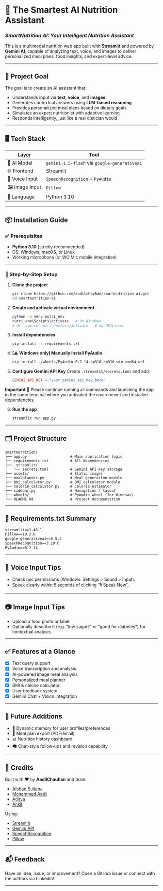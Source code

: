# 🧠 The Smartest AI Nutrition Assistant  
### _SmartNutrition AI: Your Intelligent Nutrition Assistant_

This is a multimodal nutrition web app built with **Streamlit** and powered by **Gemini AI**, capable of analyzing text, voice, and images to deliver personalized meal plans, food insights, and expert-level advice.

---

## 🎯 Project Goal

The goal is to create an AI assistant that:
- Understands input via **text**, **voice**, and **images**
- Generates contextual answers using **LLM-based reasoning**
- Provides personalized meal plans based on dietary goals
- Simulates an expert nutritionist with adaptive learning
- Responds intelligently, just like a real dietician would

---

## 🖥️ Tech Stack

| Layer            | Tool                                           |
|------------------|------------------------------------------------|
| 🧠 AI Model       | `gemini-1.5-flash` via `google-generativeai`  |
| 🌐 Frontend       | Streamlit                                     |
| 🎤 Voice Input    | `SpeechRecognition` + `PyAudio`               |
| 🖼️ Image Input     | `Pillow`                                       |
| 🐍 Language       | Python 3.10                                   |

---

## 📦 Installation Guide

### ✅ Prerequisites

- **Python 3.10** (strictly recommended)
- OS: Windows, macOS, or Linux
- Working microphone (or WO Mic mobile integration)

---

### 🔧 Step-by-Step Setup

1. **Clone the project**
   ```bash
   git clone https://github.com/aadilchavhan/smartnutrition-ai.git
   cd smartnutrition-ai
   ```

2. **Create and activate virtual environment**
   ```bash
   python -m venv nutri_env
   nutri_env\Scripts\activate   # On Windows
   # Or: source nutri_env/bin/activate   # macOS/Linux
   ```

3. **Install dependencies**
   ```bash
   pip install -r requirements.txt
   ```

4. **[⚠️ Windows only] Manually install PyAudio**
   ```bash
   pip install ./wheels/PyAudio-0.2.14-cp310-cp310-win_amd64.whl
   ```

5. **Configure Gemini API Key**
   Create `.streamlit/secrets.toml` and add:
   ```toml
   GEMINI_API_KEY = "your_gemini_api_key_here"
   
   ```
**Important**
🔄 Please continue running all commands and launching the app in the same terminal where you activated the environment and installed dependencies.

6. **Run the app**
   ```bash
   streamlit run app.py
   ```

---

## 🗂️ Project Structure

```
smartnutrition/
├── app.py                    # Main application logic
├── requirements.txt          # All dependencies
├── .streamlit/
│   └── secrets.toml          # Gemini API key storage
├── assets/                   # Static images
├── mealplanner.py            # Meal generation module
├── bmi_calculator.py         # BMI calculator module
├── calorie_calculator.py     # Calorie estimator
├── sidebar.py                # Navigation / layout
├── wheels/                   # PyAudio wheel (for Windows)
└── README.md                 # Project documentation
```

---

## 🔐 Requirements.txt Summary

```txt
streamlit==1.46.1
Pillow==10.3.0
google-generativeai==0.5.4
SpeechRecognition==3.10.0
PyAudio==0.2.14
```

---

## 🎤 Voice Input Tips

- Check mic permissions (Windows: Settings > Sound > Input).
- Speak clearly within 5 seconds of clicking “🎙 Speak Now”.

---

## 📷 Image Input Tips

- Upload a food photo or label.
- Optionally describe it (e.g. “low sugar?” or “good for diabetes”) for contextual analysis.

---

## ✅ Features at a Glance

- [x] Text query support
- [x] Voice transcription and analysis
- [x] AI-powered image meal analysis
- [x] Personalized meal planner
- [x] BMI & calorie calculator
- [x] User feedback system
- [x] Gemini Chat + Vision integration

---

## 🚀 Future Additions

- 🧠 Dynamic memory for user profiles/preferences
- 📩 Meal plan export (PDF/email)
- 📊 Nutrition history dashboard
- 🗨️ Chat-style follow-ups and revision capability

---

## 🙌 Credits

Built with ❤️ by **AadilChauhan** and team:

- [Afshan Sultana ](https://www.linkedin.com/in/syeda-afshan-sultana)
- [Mohammed Aadil](https://www.linkedin.com/in/mohammed-aadil-39b2182b5/)
- [Aditya](https://www.linkedin.com/in/kumar-aditya-6374a2332/)
- [Ankit](https://www.linkedin.com/in/ankit-tiwari-3a1a7b175/)

Using:

- [Streamlit](https://streamlit.io/)
- [Gemini API](https://makersuite.google.com/app)
- [SpeechRecognition](https://pypi.org/project/SpeechRecognition/)
- [Pillow](https://python-pillow.org)

---

## 📬 Feedback

Have an idea, issue, or improvement?
Open a GitHub issue or connect with the authors via LinkedIn!

---
